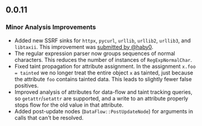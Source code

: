 ## 0.0.11

### Minor Analysis Improvements

* Added new SSRF sinks for `httpx`, `pycurl`, `urllib`, `urllib2`, `urllib3`, and `libtaxii`. This improvement was [submitted by @haby0](https://github.com/github/codeql/pull/8275).
* The regular expression parser now groups sequences of normal characters. This reduces the number of instances of `RegExpNormalChar`.
* Fixed taint propagation for attribute assignment. In the assignment `x.foo = tainted` we no longer treat the entire object `x` as tainted, just because the attribute `foo` contains tainted data. This leads to slightly fewer false positives.
* Improved analysis of attributes for data-flow and taint tracking queries, so `getattr`/`setattr` are supported, and a write to an attribute properly stops flow for the old value in that attribute.
* Added post-update nodes (`DataFlow::PostUpdateNode`) for arguments in calls that can't be resolved.
